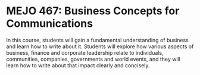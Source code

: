 # MEJO 467: Business Concepts for Communications

In this course, students will gain a fundamental understanding of business and learn how to write about it. Students will explore how various aspects of business, finance and corporate leadership relate to individuals, communities, companies, governments and world events, and they will learn how to write about that impact clearly and concisely.